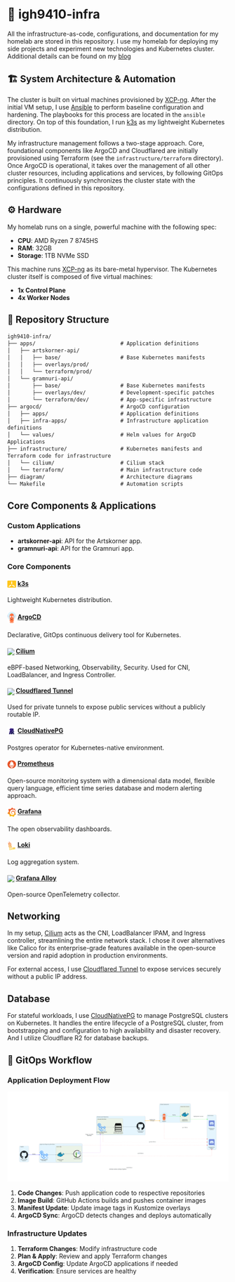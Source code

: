 # 🔬 igh9410-infra

All the infrastructure-as-code, configurations, and documentation for my homelab are stored in this repository.
I use my homelab for deploying my side projects and experiment new technologies and Kubernetes cluster.
Additional details can be found on my [blog](https://geonhyukim.com)

## 🏗️ System Architecture & Automation

The cluster is built on virtual machines provisioned by [XCP-ng](https://xcp-ng.org/). After the initial VM setup, I use [Ansible](https://www.ansible.com/) to perform baseline configuration and hardening. The playbooks for this process are located in the `ansible` directory. On top of this foundation, I run [k3s](https://k3s.io/) as my lightweight Kubernetes distribution.

My infrastructure management follows a two-stage approach. Core, foundational components like ArgoCD and Cloudflared are initially provisioned using Terraform (see the `infrastructure/terraform` directory). Once ArgoCD is operational, it takes over the management of all other cluster resources, including applications and services, by following GitOps principles. It continuously synchronizes the cluster state with the configurations defined in this repository.

## ⚙️ Hardware

My homelab runs on a single, powerful machine with the following spec:

- **CPU**: AMD Ryzen 7 8745HS
- **RAM**: 32GB
- **Storage**: 1TB NVMe SSD

This machine runs [XCP-ng](https://xcp-ng.org/) as its bare-metal hypervisor. The Kubernetes cluster itself is composed of five virtual machines:

- **1x Control Plane**
- **4x Worker Nodes**

## 📁 Repository Structure

```
igh9410-infra/
├── apps/                           # Application definitions
│   ├── artskorner-api/
│   │   ├── base/                   # Base Kubernetes manifests
│   │   ├── overlays/prod/
│   │   └── terraform/prod/
│   └── gramnuri-api/
│       ├── base/                   # Base Kubernetes manifests
│       ├── overlays/dev/           # Development-specific patches
│       └── terraform/dev/          # App-specific infrastructure
├── argocd/                         # ArgoCD configuration
│   ├── apps/                       # Application definitions
│   ├── infra-apps/                 # Infrastructure application definitions
│   └── values/                     # Helm values for ArgoCD Applications
├── infrastructure/                 # Kubernetes manifests and Terraform code for infrastructure
│   └── cilium/                     # Cilium stack
│   └── terraform/                  # Main infrastructure code
├── diagram/                        # Architecture diagrams
└── Makefile                        # Automation scripts
```

## Core Components & Applications

### Custom Applications

- **artskorner-api**: API for the Artskorner app.
- **gramnuri-api**: API for the Gramnuri app.

### Core Components

#### <img src="https://raw.githubusercontent.com/cncf/artwork/master/projects/k3s/icon/color/k3s-icon-color.svg" width="20" valign="middle"> [k3s](https://k3s.io/)

Lightweight Kubernetes distribution.

#### <img src="https://raw.githubusercontent.com/cncf/artwork/main/projects/argo/icon/color/argo-icon-color.svg" width="20" valign="middle"> [ArgoCD](https://argo-cd.readthedocs.io/)

Declarative, GitOps continuous delivery tool for Kubernetes.

#### <img src="https://github.com/cncf/artwork/blob/main/projects/cilium/icon/color/cilium_icon-color.png?raw=true" width="20" valign="middle"> [Cilium](https://cilium.io/)

eBPF-based Networking, Observability, Security. Used for CNI, LoadBalancer, and Ingress Controller.

#### <img src="https://cdn.brandfetch.io/idJ3Cg8ymG/theme/dark/logo.svg?c=1bxid64Mup7aczewSAYMX&t=1667589504295" width="20" valign="middle"> [Cloudflared Tunnel](https://www.cloudflare.com/products/tunnel/)

Used for private tunnels to expose public services without a publicly routable IP.

#### <img src="https://github.com/cncf/artwork/blob/main/projects/cloudnativepg/icon/color/cloudnativepg-icon-color.png?raw=true" width="20" valign="middle"> [CloudNativePG](https://cloudnative-pg.io/)

Postgres operator for Kubernetes-native environment.

#### <img src="https://raw.githubusercontent.com/cncf/artwork/main/projects/prometheus/icon/color/prometheus-icon-color.svg" width="20" valign="middle"> [Prometheus](https://prometheus.io/)

Open-source monitoring system with a dimensional data model, flexible query language, efficient time series database and modern alerting approach.

#### <img src="https://raw.githubusercontent.com/grafana/grafana/main/public/img/grafana_icon.svg" width="20" valign="middle"> [Grafana](https://grafana.com/)

The open observability dashboards.

#### <img src="https://raw.githubusercontent.com/grafana/loki/main/docs/sources/logo.png" width="20" valign="middle"> [Loki](https://grafana.com/oss/loki/)

Log aggregation system.

#### <img src="https://grafana.com/media/oss/alloy/alloy-logo.svg" width="20" valign="middle"> [Grafana Alloy](https://grafana.com/oss/alloy/)

Open-source OpenTelemetry collector.

## Networking

In my setup, [Cilium](https://cilium.io/) acts as the CNI, LoadBalancer IPAM, and Ingress controller, streamlining the entire network stack. I chose it over alternatives like Calico for its enterprise-grade features available in the open-source version and rapid adoption in production environments.

For external access, I use [Cloudflared Tunnel](https://www.cloudflare.com/products/tunnel/) to expose services securely without a public IP address.

## Database

For stateful workloads, I use [CloudNativePG](https://cloudnative-pg.io/) to manage PostgreSQL clusters on Kubernetes. It handles the entire lifecycle of a PostgreSQL cluster, from bootstrapping and configuration to high availability and disaster recovery. And I utilize Cloudflare R2 for database backups.

## 🔄 GitOps Workflow

### Application Deployment Flow

![GitOps Flow](diagram/github-actions-gitops/github-actions-gitops-pipeline.png)

1. **Code Changes**: Push application code to respective repositories
2. **Image Build**: GitHub Actions builds and pushes container images
3. **Manifest Update**: Update image tags in Kustomize overlays
4. **ArgoCD Sync**: ArgoCD detects changes and deploys automatically

### Infrastructure Updates

1. **Terraform Changes**: Modify infrastructure code
2. **Plan & Apply**: Review and apply Terraform changes
3. **ArgoCD Config**: Update ArgoCD applications if needed
4. **Verification**: Ensure services are healthy
